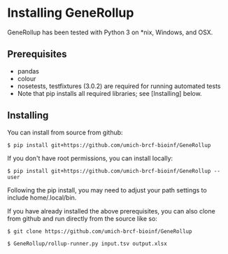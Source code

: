 Installing GeneRollup
=====================
GeneRollup has been tested with Python 3 on \*nix, Windows, and OSX.

Prerequisites
-------------
* pandas
* colour
* nosetests, testfixtures (3.0.2) are required for running
  automated tests
* Note that pip installs all required libraries; see [Installing] below.

Installing
----------
You can install from source from github:

``$ pip install git+https://github.com/umich-brcf-bioinf/GeneRollup``

If you don't have root permissions, you can install locally:

``$ pip install git+https://github.com/umich-brcf-bioinf/GeneRollup --user``

Following the pip install, you may need to adjust your path settings to include
home/.local/bin.


If you have already installed the above prerequisites, you can also clone from
github and run directly from the source like so:

``$ git clone https://github.com/umich-brcf-bioinf/GeneRollup``

``$ GeneRollup/rollup-runner.py input.tsv output.xlsx``
